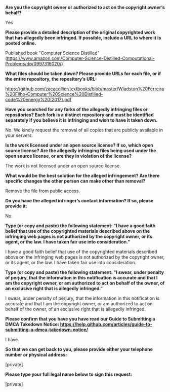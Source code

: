 **Are you the copyright owner or authorized to act on the copyright owner’s behalf?**

Yes

**Please provide a detailed description of the original copyrighted work that has allegedly been infringed. If possible, include a URL to where it is posted online.**

Published book "Computer Science Distilled" (https://www.amazon.com/Computer-Science-Distilled-Computational-Problems/dp/0997316020/)

**What files should be taken down? Please provide URLs for each file, or if the entire repository, the repository’s URL:**

https://github.com/zacacollier/textbooks/blob/master/Wladston%20Ferreira%20Filho-Computer%20Science%20Distilled-code%20energy%20(2017).pdf

**Have you searched for any forks of the allegedly infringing files or repositories? Each fork is a distinct repository and must be identified separately if you believe it is infringing and wish to have it taken down.**

No. We kindly request the removal of all copies that are publicly available in your servers.

**Is the work licensed under an open source license? If so, which open source license? Are the allegedly infringing files being used under the open source license, or are they in violation of the license?**

The work is not licensed under an open source license.

**What would be the best solution for the alleged infringement? Are there specific changes the other person can make other than removal?**

Remove the file from public access.

**Do you have the alleged infringer’s contact information? If so, please provide it:**

No.

**Type (or copy and paste) the following statement: "I have a good faith belief that use of the copyrighted materials described above on the infringing web pages is not authorized by the copyright owner, or its agent, or the law. I have taken fair use into consideration."**

I have a good faith belief that use of the copyrighted materials described above on the infringing web pages is not authorized by the copyright owner, or its agent, or the law. I have taken fair use into consideration.

**Type (or copy and paste) the following statement: "I swear, under penalty of perjury, that the information in this notification is accurate and that I am the copyright owner, or am authorized to act on behalf of the owner, of an exclusive right that is allegedly infringed."**

I swear, under penalty of perjury, that the information in this notification is accurate and that I am the copyright owner, or am authorized to act on behalf of the owner, of an exclusive right that is allegedly infringed.

**Please confirm that you have you have read our Guide to Submitting a DMCA Takedown Notice: https://help.github.com/articles/guide-to-submitting-a-dmca-takedown-notice/**

I have.

**So that we can get back to you, please provide either your telephone number or physical address:**

[private]

**Please type your full legal name below to sign this request:**

[private]
